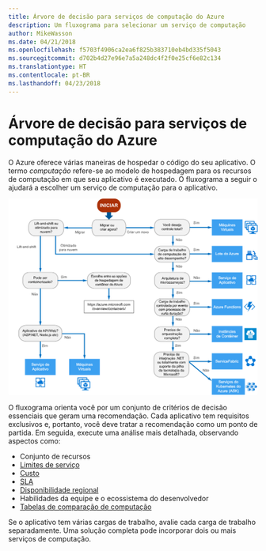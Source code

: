 ```yaml
---
title: Árvore de decisão para serviços de computação do Azure
description: Um fluxograma para selecionar um serviço de computação
author: MikeWasson
ms.date: 04/21/2018
ms.openlocfilehash: f5703f4906ca2ea6f825b383710eb4bd335f5043
ms.sourcegitcommit: d702b4d27e96e7a5a248dc4f2f0e25cf6e82c134
ms.translationtype: HT
ms.contentlocale: pt-BR
ms.lasthandoff: 04/23/2018
---
```

# <a name="decision-tree-for-azure-compute-services"></a>Árvore de decisão para serviços de computação do Azure

O Azure oferece várias maneiras de hospedar o código do seu aplicativo. O termo *computação* refere-se ao modelo de hospedagem para os recursos de computação em que seu aplicativo é executado. O fluxograma a seguir o ajudará a escolher um serviço de computação para o aplicativo.
 
![](../images/compute-decision-tree.svg)

O fluxograma orienta você por um conjunto de critérios de decisão essenciais que geram uma recomendação. Cada aplicativo tem requisitos exclusivos e, portanto, você deve tratar a recomendação como um ponto de partida. Em seguida, execute uma análise mais detalhada, observando aspectos como:
 
- Conjunto de recursos
- [Limites de serviço](/azure/azure-subscription-service-limits)
- [Custo](https://azure.microsoft.com/pricing/)
- [SLA](https://azure.microsoft.com/support/legal/sla/)
- [Disponibilidade regional](https://azure.microsoft.com/global-infrastructure/services/)
- Habilidades da equipe e o ecossistema do desenvolvedor
- [Tabelas de comparação de computação](./compute-comparison.md)

Se o aplicativo tem várias cargas de trabalho, avalie cada carga de trabalho separadamente. Uma solução completa pode incorporar dois ou mais serviços de computação.


